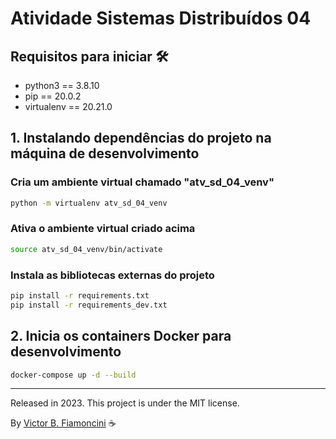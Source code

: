 # Atividade Sistemas Distribuídos 04

## Requisitos para iniciar 🛠

- python3 == 3.8.10
- pip == 20.0.2
- virtualenv == 20.21.0

## 1. Instalando dependências do projeto na máquina de desenvolvimento

### Cria um ambiente virtual chamado "atv_sd_04_venv"

```bash
python -m virtualenv atv_sd_04_venv
```

### Ativa o ambiente virtual criado acima

```bash
source atv_sd_04_venv/bin/activate
```

### Instala as bibliotecas externas do projeto

```bash
pip install -r requirements.txt
pip install -r requirements_dev.txt
```

## 2. Inicia os containers Docker para desenvolvimento

```bash
docker-compose up -d --build
```

----------
Released in 2023. This project is under the MIT license.

By [Victor B. Fiamoncini](https://github.com/Victor-Fiamoncini) ☕
